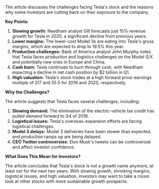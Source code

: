 The article discusses the challenges facing Tesla's stock and the reasons why some investors are cutting back on their exposure to the company.

**Key Points:**

1. **Slowing growth:** Needham analyst Gill forecasts just 15% revenue growth for Tesla in 2020, a significant decline from previous years.
2. **Lower margins:** The lower-cost Model 3s are eating into Tesla's gross margins, which are expected to drop to 19.5% this year.
3. **Production challenges:** Bank of America analyst John Murphy notes that Tesla faces production and logistics challenges on the Model S/X and potentially new ones in Europe and China.
4. **Cash burn:** Tesla continues to burn through cash, with Needham expecting a decline in net cash position by $2 billion in Q1.
5. **High valuation:** Tesla's stock trades at a high forward price-earnings multiple of 217 and 55.5 for 2019 and 2020, respectively.

**Why the Challenges?**

The article suggests that Tesla faces several challenges, including:

1. **Slowing demand:** The elimination of the electric-vehicle tax credit has pulled demand forward to Q4 of 2018.
2. **Logistical issues:** Tesla's overseas-expansion efforts are facing logistical challenges.
3. **Model 3 delays:** Model 3 deliveries have been slower than expected, and production ramps up are being delayed.
4. **CEO Twitter controversies:** Elon Musk's tweets can be controversial and affect investor confidence.

**What Does This Mean for Investors?**

The article concludes that Tesla's stock is not a growth name anymore, at least not for the next two years. With slowing growth, shrinking margins, logistical issues, and high valuation, investors may want to take a closer look at other stocks with more sustainable growth prospects.